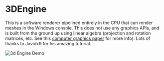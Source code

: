 # 3DEngine
This is a software renderer pipelined entirely in the CPU that can render meshes in the Windows console. This does not use any graphics APIs, and is built from the ground up using linear algebra (projection and rotation matrices, etc. See this [computer graphics paper](https://sites.math.washington.edu/~king/coursedir/m308a01/Projects/m308a01-pdf/yip.pdf) for more info). Lots of thanks to Javidx9 for his amazing tutorial.

 <img align="center" src="https://github.com/MrBoogle/3DEngine/blob/master/3dEngineDemo.gif" alt="3d Engine Demo">
